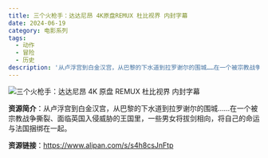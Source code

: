 ```yaml
---
title: 三个火枪手：达达尼昂 4K原盘REMUX 杜比视界 内封字幕
date: 2024-06-19
category: 电影系列
tags:
  - 动作
  - 冒险
  - 历史
description: '从卢浮宫到白金汉宫，从巴黎的下水道到拉罗谢尔的围城……在一个被宗教战争撕裂、面临英国入侵威胁的王国里，一些男女将拔剑相向，将自己的命运与法国捆绑在一起。'
---
```


![三个火枪手：达达尼昂 4K 原盘 REMUX 杜比视界 内封字幕](https://p0.itc.cn/q_70/images03/20220420/313ca0bcc5be4d68a83bfc3c09aff248.jpeg)

**资源简介**：从卢浮宫到白金汉宫，从巴黎的下水道到拉罗谢尔的围城……在一个被宗教战争撕裂、面临英国入侵威胁的王国里，一些男女将拔剑相向，将自己的命运与法国捆绑在一起。

**资源链接**：https://www.alipan.com/s/s4h8csJnFtp
